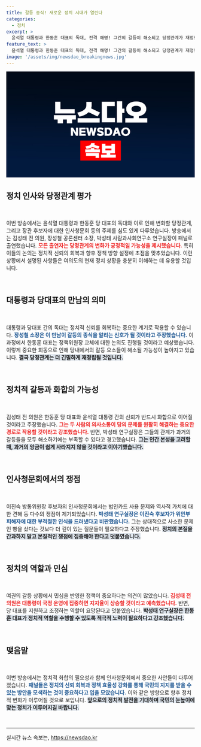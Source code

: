 ```yaml
---
title: 갈등 종식! 새로운 정치 시대가 열린다
categories:
  - 정치
excerpt: >
  윤석열 대통령과 한동훈 대표의 독대, 전격 해명! 그간의 갈등이 해소되고 당정관계가 재정립될 것이라는 기대감이 커지고 있다. 그러나 여전히 남은 정치적 과제가 산적해 지속적인 관심이 필요하다!
feature_text: >
  윤석열 대통령과 한동훈 대표의 독대, 전격 해명! 그간의 갈등이 해소되고 당정관계가 재정립될 것이라는 기대감이 커지고 있다. 그러나 여전히 남은 정치적 과제가 산적해 지속적인 관심이 필요하다!
image: '/assets/img/newsdao_breakingnews.jpg'
---
```


<p><img src="/assets/img/newsdao_breakingnews.jpg" alt="implanttips 속보" /></p>

<h2 data-ke-size="size26">정치 인사와 당정관계 평가</h2>

<p data-ke-size="size16">&nbsp;</p>

<p>이번 방송에서는 윤석열 대통령과 한동훈 당 대표의 독대와 이로 인해 변화할 당정관계, 그리고 장관 후보자에 대한 인사청문회 등의 주제를 심도 있게 다루었습니다. 방송에서는 김성태 전 의원, 장성철 공론센터 소장, 박성태 사람과사회연구소 연구실장이 패널로 출연했습니다. <b><span style="color: #ee2323;">모든 출연자는 당정관계의 변화가 긍정적일 가능성을 제시했습니다.</span></b> 특히 이들의 논의는 정치적 신뢰의 회복과 향후 정책 방향 설정에 초점을 맞추었습니다. 이런 상황에서 설명된 사항들은 여의도의 현재 정치 상황을 충분히 이해하는 데 유용할 것입니다. </p>

<p data-ke-size="size16">&nbsp;</p>

<h2 data-ke-size="size26">대통령과 당대표의 만남의 의미</h2>

<p data-ke-size="size16">&nbsp;</p>

<p>대통령과 당대표 간의 독대는 정치적 신뢰를 회복하는 중요한 계기로 작용할 수 있습니다. <b><span style="color: #1a5490;">장성철 소장은 이 만남이 갈등의 종식을 알리는 신호가 될 것이라고 주장했습니다.</span></b> 이 과정에서 한동훈 대표는 정책위원장 교체에 대한 논의도 진행될 것이라고 예상했습니다. 이렇게 중요한 회동으로 인해 당내에서의 갈등 요소들이 해소될 가능성이 높아지고 있습니다. <b><span style="background-color: #21538527;">결국 당정관계는 더 긴밀하게 재정립될 것입니다.</span></b></p>

<p data-ke-size="size16">&nbsp;</p>

<h2 data-ke-size="size26">정치적 갈등과 화합의 가능성</h2>

<p data-ke-size="size16">&nbsp;</p>

<p>김성태 전 의원은 한동훈 당 대표와 윤석열 대통령 간의 신뢰가 반드시 화합으로 이어질 것이라고 주장했습니다. <b><span style="color: #ee2323;">그는 두 사람의 의사소통이 당의 문제를 원활히 해결하는 중요한 경로로 작용할 것이라고 강조했습니다.</span></b> 반면, 박성태 연구실장은 그들의 관계가 과거의 갈등들을 모두 해소하기에는 부족할 수 있다고 경고했습니다. <b><span style="background-color: #21538527;">그는 인간 본성을 고려할 때, 과거의 앙금이 쉽게 사라지지 않을 것이라고 이야기했습니다.</span></b></p>

<p data-ke-size="size16">&nbsp;</p>

<h2 data-ke-size="size26">인사청문회에서의 쟁점</h2>

<p data-ke-size="size16">&nbsp;</p>

<p>이진숙 방통위원장 후보자의 인사청문회에서는 법인카드 사용 문제와 역사적 가치에 대한 견해 등 다수의 쟁점이 제기되었습니다. <b><span style="color: #1a5490;">박성태 연구실장은 이진숙 후보자가 위안부 피해자에 대한 부적절한 인식을 드러냈다고 비판했습니다.</span></b> 그는 상대적으로 사소한 문제인 빵을 샀다는 것보다 더 깊이 있는 질문들이 필요하다고 주장했습니다. <b><span style="background-color: #21538527;">정치의 본질을 간과하지 말고 본질적인 쟁점에 집중해야 한다고 덧붙였습니다.</span></b></p>

<p data-ke-size="size16">&nbsp;</p>

<h2 data-ke-size="size26">정치의 역할과 민심</h2>

<p data-ke-size="size16">&nbsp;</p>

<p>여권의 갈등 상황에서 민심을 반영한 정책이 중요하다는 의견이 많았습니다. <b><span style="color: #ee2323;">김성태 전 의원은 대통령이 국정 운영에 집중하면 지지율이 상승할 것이라고 예측했습니다.</span></b> 반면, 당 대표를 지원하고 조정하는 역할이 요망된다고 덧붙였습니다. <b><span style="background-color: #21538527;">박성태 연구실장은 한동훈 대표가 정치적 역할을 수행할 수 있도록 적극적 노력이 필요하다고 강조했습니다.</span></b></p>

<p data-ke-size="size16">&nbsp;</p>

<h2 data-ke-size="size26">맺음말</h2>

<p data-ke-size="size16">&nbsp;</p>

<p>이번 방송에서는 정치적 화합의 필요성과 함께 인사청문회에서 중요한 사안들이 다루어졌습니다. <b><span style="color: #1a5490;">패널들은 정치의 신뢰 회복과 정책 효율성 강화를 통해 국민의 지지를 받을 수 있는 방안을 모색하는 것이 중요하다고 입을 모았습니다.</span></b> 이와 같은 방향으로 향후 정치적 변화가 이루어질 것으로 보입니다. <b><span style="background-color: #21538527;">앞으로의 정치적 발전을 기대하며 국민의 눈높이에 맞는 정치가 이루어지길 바랍니다.</span></b></p>

<p data-ke-size="size16">&nbsp;</p>

<hr />
실시간 뉴스 속보는, <a href="https://newsdao.kr" rel="dofollow">https://newsdao.kr</a>


